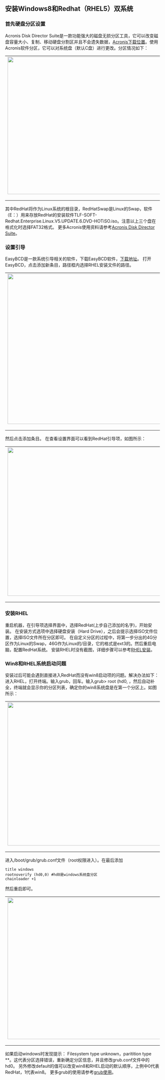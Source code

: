 <head><meta http-equiv="Content-Type" content="text/html; charset=UTF-8" /> </head>

## 安装Windows8和Redhat（RHEL5）双系统 ##

### 首先硬盘分区设置 ###

Acronis Disk Director Suite是一款功能强大的磁盘无损分区工具，它可以改变磁盘容量大小、复制、移动硬盘分割区并且不会遗失数据，[Acronis下载位置](http://dl.pconline.com.cn/html_2/1/71/id=36700&pn=0.html)。使用Acronis软件分区，它可以对系统盘（默认C盘）进行更改。分区情况如下：

<table style="width:auto;"><tr><td><a href="https://picasaweb.google.com/lh/photo/LpGBBvarMCvuag8f9lndI9MTjNZETYmyPJy0liipFm0?feat=embedwebsite"><img src="https://lh5.googleusercontent.com/-odSAs_rVv9o/UqHHRDOrdbI/AAAAAAAAAKU/me3i1r-VH8E/s800/1.jpg" height="448" width="726" /></a></td></tr><tr><td style="font-family:arial,sans-serif; font-size:11px; text-align:right">From <a href="https://picasaweb.google.com/107523979648406931368/BlogImage?authuser=0&feat=embedwebsite">BlogImage</a></td></tr></table>


其中RedHat将作为Linux系统的根目录，RedHatSwap是Linux的Swap，软件（E：）用来存放RedHat的安装软件TLF-SOFT-Redhat.Enterprise.Linux.V5.UPDATE.6.DVD-HOTiSO.iso。注意以上三个盘在格式化时选择FAT32格式。
更多Acronis使用资料请参考[Acronis Disk Director Suite](http://aabbc1122.blog.163.com/blog/static/5704325720112213282675/)。

### 设置引导 ###

EasyBCD是一款系统引导相关的软件，下载EasyBCD软件，[下载地址](http://www.onlinedown.net/soft/58174.htm)。
打开EasyBCD，点击添加新条目，路径框内选择RHEL安装文件的路径。

<table style="width:auto;"><tr><td><a href="https://picasaweb.google.com/lh/photo/Ywm0Jx2aGRZARFbnNe-Y6tMTjNZETYmyPJy0liipFm0?feat=embedwebsite"><img src="https://lh3.googleusercontent.com/-5U2zqN_69lc/UqHHROGRAFI/AAAAAAAAAKY/D-Uvj-at7zc/s800/3.jpg" height="490" width="586" /></a></td></tr><tr><td style="font-family:arial,sans-serif; font-size:11px; text-align:right">From <a href="https://picasaweb.google.com/107523979648406931368/BlogImage?authuser=0&feat=embedwebsite">BlogImage</a></td></tr></table>

然后点击添加条目。
在查看设置界面可以看到RedHat引导项，如图所示：



<table style="width:auto;"><tr><td><a href="https://picasaweb.google.com/lh/photo/9JhXA0bxq5kEfmZiSDTaAtMTjNZETYmyPJy0liipFm0?feat=embedwebsite"><img src="https://lh4.googleusercontent.com/-EHt0mwzbNSw/UqHHSI0GSKI/AAAAAAAAAKs/sS_6HI8291Y/s800/4.jpg" height="484" width="579" /></a></td></tr><tr><td style="font-family:arial,sans-serif; font-size:11px; text-align:right">From <a href="https://picasaweb.google.com/107523979648406931368/BlogImage?authuser=0&feat=embedwebsite">BlogImage</a></td></tr></table>

### 安装RHEL ###

重启机器，在引导项选择界面中，选择RedHat(上步自己添加的名字)，开始安装。
在安装方式选项中选择硬盘安装（Hard Drive），之后会提示选择ISO文件位置，选择ISO文件所在分区即可。
在自定义分区的过程中，将第一步分出的4G分区作为Linux的Swap，46G作为Linux的/目录，它的格式是ext3的。然后重启电脑，配置RedHat系统。
安装RHEL时没有截图，详细步骤可以参考[RHEL安装](http://hi.baidu.com/mountplorer/item/f2db34d51183cacb1a72b49c)。

### Win8和RHEL系统启动问题 ###

安装过后可能会遇到直接进入RedHat而没有win8启动项的问题。解决办法如下：
进入RHEL，打开终端。输入grub，回车。输入grub> root (hd0, ，然后自动补全，终端就会显示你的分区列表，确定你的win8系统盘是在第一个分区上。如图所示：


<table style="width:auto;"><tr><td><a href="https://picasaweb.google.com/lh/photo/3kHxXO9Sv09myT1tb-dMq9MTjNZETYmyPJy0liipFm0?feat=embedwebsite"><img src="https://lh4.googleusercontent.com/-HP4rlHrh9yo/UqHHSGTyLHI/AAAAAAAAAKo/WtSVzhUbwVw/s640/6.png" height="467" width="640" /></a></td></tr><tr><td style="font-family:arial,sans-serif; font-size:11px; text-align:right">From <a href="https://picasaweb.google.com/107523979648406931368/BlogImage?authuser=0&feat=embedwebsite">BlogImage</a></td></tr></table>

进入/boot/grub/grub.conf文件（root权限进入）。在最后添加

    title windows 
    rootnoverify (hd0,0) #hd0是windows系统盘分区
    chainloader +1

然后重启即可。

<table style="width:auto;"><tr><td><a href="https://picasaweb.google.com/lh/photo/CCBHEZic6eSL5hdIDFjA4tMTjNZETYmyPJy0liipFm0?feat=embedwebsite"><img src="https://lh6.googleusercontent.com/-_AWsRSpqE8o/UqHHSC0gnXI/AAAAAAAAAKw/nvgndkyUiIE/s640/5.png" height="462" width="640" /></a></td></tr><tr><td style="font-family:arial,sans-serif; font-size:11px; text-align:right">From <a href="https://picasaweb.google.com/107523979648406931368/BlogImage?authuser=0&feat=embedwebsite">BlogImage</a></td></tr></table>

如果启动windows时发现提示：
Filesystem type unknown，paritition type **。这代表分区选择错误，重新确定分区信息，并且修改grub.conf文件中的hd0。
另外修改default的值可以改变win8和RHEL启动的默认顺序，上例中0代表RedHat，1代表win8。
更多grub的使用请参考[grub使用](http://home.51.com/libaofeng1000/diary/item/10043223.html)。
